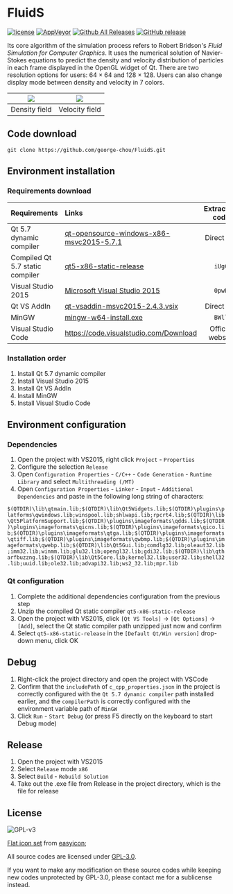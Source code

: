 ﻿# FluidS

[![license](https://img.shields.io/github/license/george-chou/FluidS.svg)](https://www.gnu.org/licenses/gpl-3.0.en.html)
[![AppVeyor](https://img.shields.io/appveyor/ci/george-chou/FluidS.svg?logo=appveyor)](https://ci.appveyor.com/project/george-chou/FluidS)
[![Github All Releases](https://img.shields.io/github/downloads/george-chou/FluidS/total.svg)](https://github.com/george-chou/FluidS/releases)
[![GitHub release](https://img.shields.io/github/release/george-chou/FluidS.svg)](https://github.com/george-chou/FluidS/releases/latest)

Its core algorithm of the simulation process refers to Robert Bridson's <i>Fluid Simulation for Computer Graphics</i>. It uses the numerical solution of Navier-Stokes equations to predict the density and velocity distribution of particles in each frame displayed in the OpenGL widget of Qt. There are two resolution options for users: 64 × 64 and 128 × 128. Users can also change display mode between density and velocity in 7 colors.

| <img src="https://george-chou-github-io.vercel.app/covers/FluidS/fsd.PNG"/> | <img src="https://george-chou-github-io.vercel.app/covers/FluidS/fsv.PNG"/> |
| :-------------------------------------------------------------------------: | :-------------------------------------------------------------------------: |
|                                Density field                                |                               Velocity field                                |

## Code download
```
git clone https://github.com/george-chou/FluidS.git
```

## Environment installation

### Requirements download
| Requirements                    | Links                                                                                                                                    | Extraction code  |
| :------------------------------ | :--------------------------------------------------------------------------------------------------------------------------------------- | :--------------: |
| Qt 5.7 dynamic      compiler    | [qt-opensource-windows-x86-msvc2015-5.7.1](https://download.qt.io/new_archive/qt/5.7/5.7.1/qt-opensource-windows-x86-msvc2015-5.7.1.exe) |   Direct link    |
| Compiled Qt 5.7 static compiler | [qt5-x86-static-release](https://www.123pan.com/s/qeQDVv-gcFJH)                                                                          |      `iUgO`      |
| Visual Studio 2015              | [Microsoft Visual Studio 2015](https://www.123pan.com/s/qeQDVv-wcFJH)                                                                    |      `0pwH`      |
| Qt VS AddIn                     | [qt-vsaddin-msvc2015-2.4.3.vsix](https://download.qt.io/archive/vsaddin/2.4.3/qt-vsaddin-msvc2015-2.4.3.vsix)                            |   Direct link    |
| MinGW                           | [mingw-w64-install.exe](https://www.123pan.com/s/qeQDVv-3ZFJH)                                                                           |      `BWll`      |
| Visual Studio Code              | <https://code.visualstudio.com/Download>                                                                                                 | Official website |

### Installation order

1. Install Qt 5.7 dynamic compiler
2. Install Visual Studio 2015
3. Install Qt VS AddIn
4. Install MinGW
5. Install Visual Studio Code

## Environment configuration

### Dependencies 

1. Open the project with VS2015, right click `Project` - `Properties`
2. Configure the selection `Release`
3. Open `Configuration Properties` - `C/C++` - `Code Generation` - `Runtime Library` and select `Multithreading (/MT)`
4. Open `Configuration Properties` - `Linker` - `Input` - `Additional Dependencies` and paste in the following long string of characters:

`$(QTDIR)\lib\qtmain.lib;$(QTDIR)\lib\Qt5Widgets.lib;$(QTDIR)\plugins\platforms\qwindows.lib;winspool.lib;shlwapi.lib;rpcrt4.lib;$(QTDIR)\lib\Qt5PlatformSupport.lib;$(QTDIR)\plugins\imageformats\qdds.lib;$(QTDIR)\plugins\imageformats\qicns.lib;$(QTDIR)\plugins\imageformats\qico.lib;$(QTDIR)\plugins\imageformats\qtga.lib;$(QTDIR)\plugins\imageformats\qtiff.lib;$(QTDIR)\plugins\imageformats\qwbmp.lib;$(QTDIR)\plugins\imageformats\qwebp.lib;$(QTDIR)\lib\Qt5Gui.lib;comdlg32.lib;oleaut32.lib;imm32.lib;winmm.lib;glu32.lib;opengl32.lib;gdi32.lib;$(QTDIR)\lib\qtharfbuzzng.lib;$(QTDIR)\lib\Qt5Core.lib;kernel32.lib;user32.lib;shell32.lib;uuid.lib;ole32.lib;advapi32.lib;ws2_32.lib;mpr.lib`

### Qt configuration

1. Complete the additional dependencies configuration from the previous step
2. Unzip the compiled Qt static compiler `qt5-x86-static-release`
3. Open the project with VS2015, click `[Qt VS Tools]` -> `[Qt Options]` -> `[Add]`, select the Qt static compiler path unzipped just now and confirm
4. Select `qt5-x86-static-release` in the `[Default Qt/Win version]` drop-down menu, click OK

## Debug

1. Right-click the project directory and open the project with VSCode
2. Confirm that the `includePath` of `c_cpp_properties.json` in the project is correctly configured with the `Qt 5.7 dynamic compiler` path installed earlier, and the `compilerPath` is correctly configured with the environment variable path of `MinGW`
3. Click `Run` - `Start Debug` (or press F5 directly on the keyboard to start Debug mode)

## Release

1. Open the project with VS2015
2. Select `Release` mode `x86`
3. Select `Build` - `Rebuild Solution`
4. Take out the .exe file from Release in the project directory, which is the file for release

## License

![GPL-v3](https://www.gnu.org/graphics/gplv3-127x51.png)

[Flat icon set](https://www.easyicon.net/550601-Fluid_icon.html) from [easyicon](https://www.easyicon.net/);

All source codes are licensed under [GPL-3.0](https://opensource.org/licenses/GPL-3.0).

If you want to make any modification on these source codes while keeping new codes unprotected by GPL-3.0, please contact me for a sublicense instead.
